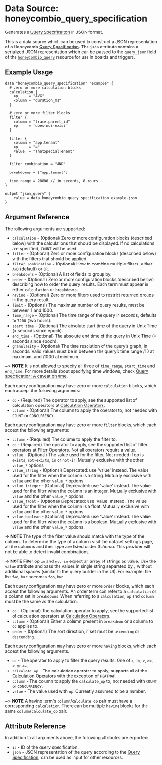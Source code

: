 # Data Source: honeycombio_query_specification

Generates a [Query Specificaiton](https://docs.honeycomb.io/api/query-specification/) in JSON format.

This is a data source which can be used to construct a JSON representation of a Honeycomb [Query Specification](https://docs.honeycomb.io/api/query-specification/). The `json` attribute contains a serialized JSON representation which can be passed to the `query_json` field of the [`honeycombio_query`](../resources/query.md) resource for use in boards and triggers.

## Example Usage

```hcl
data "honeycombio_query_specification" "example" {
  # zero or more calculation blocks
  calculation {
    op     = "AVG"
    column = "duration_ms"
  }

  # zero or more filter blocks
  filter {
    column = "trace.parent_id"
    op     = "does-not-exist"
  }

  filter {
    column = "app.tenant"
    op     = "="
    value  = "ThatSpecialTenant" 
  }

  filter_combination = "AND"

  breakdowns = ["app.tenant"]
    
  time_range = 28800 // in seconds, 8 hours
}

output "json_query" {
    value = data.honeycombio_query_specification.example.json
}
```

## Argument Reference

The following arguments are supported:

* `calculation` - (Optional) Zero or more configuration blocks (described below) with the calculations that should be displayed. If no calculations are specified, `COUNT` will be used.
* `filter` - (Optional) Zero or more configuration blocks (described below) with the filters that should be applied.
* `filter_combination` - (Optional) How to combine multiple filters, either `AND` (default) or `OR`.
* `breakdowns` - (Optional) A list of fields to group by.
* `order` - (Optional) Zero or more configuration blocks (described below) describing how to order the query results. Each term must appear in either `calculation` or `breakdowns`.
* `having` - (Optional) Zero or more filters used to restrict returned groups in the query result.
* `limit` - (Optional)  The maximum number of query results, must be between 1 and 1000.
* `time_range` - (Optional) The time range of the query in seconds, defaults to `7200` (two hours).
* `start_time` - (Optional) The absolute start time of the query in Unix Time (= seconds since epoch).
* `end_time` - (Optional) The absolute end time of the query in Unix Time (= seconds since epoch).
* `granularity` - (Optional) The time resolution of the query’s graph, in seconds. Valid values must be in between the query’s time range /10 at maximum, and /1000 at minimum.

~> **NOTE** It is not allowed to specify all three of `time_range`, `start_time` and `end_time`. For more details about specifying time windows, check [Query specification: A caveat on time](https://docs.honeycomb.io/api/query-specification/#a-caveat-on-time).

Each query configuration may have zero or more `calculation` blocks, which each accept the following arguments:

* `op` - (Required) The operator to apply, see the supported list of calculation operators at [Calculation Operators](https://docs.honeycomb.io/api/query-specification/#calculation-operators).
* `column` - (Optional) The column to apply the operator to, not needed with `COUNT` or `CONCURRENCY`.

Each query configuration may have zero or more `filter` blocks, which each accept the following arguments:

* `column` - (Required) The column to apply the filter to.
* `op` - (Required) The operator to apply, see the supported list of filter operators at [Filter Operators](https://docs.honeycomb.io/api/query-specification/#filter-operators). Not all operators require a value.
* `value` - (Optional) The value used for the filter. Not needed if op is `exists`, `not-exists`, `in` or `not-in`. Mutually exclusive with the other `value_*` options.
* `value_string` - (Optional) Deprecated: use 'value' instead. The value used for the filter when the column is a string. Mutually exclusive with `value` and the other `value_*` options.
* `value_integer` - (Optional) Deprecated: use 'value' instead. The value used for the filter when the column is an integer. Mutually exclusive with `value` and the other `value_*` options.
* `value_float` - (Optional) Deprecated: use 'value' instead. The value used for the filter when the column is a float. Mutually exclusive with `value` and the other `value_*` options.
* `value_boolean` - (Optional) Deprecated: use 'value' instead. The value used for the filter when the column is a boolean. Mutually exclusive with `value` and the other `value_*` options.

-> **NOTE** The type of the filter value should match with the type of the column. To determine the type of a column visit the dataset settings page, all the columns and their type are listed under _Schema_. This provider will not be able to detect invalid combinations.

-> **NOTE** Filter op `in` and `not-in` expect an array of strings as value. Use the `value` attribute and pass the values in single string separated by `,` without additional spaces (similar to the query builder in the UI). For example: the list `foo`, `bar` becomes `foo,bar`.

Each query configuration may have zero or more `order` blocks, which each accept the following arguments. An order term can refer to a `calculation` or a column set in `breakdowns`. When referring to a `calculation`, `op` and `column` must be the same as the calculation.

* `op` - (Optional) The calculation operator to apply, see the supported list of calculation operators at [Calculation Operators](https://docs.honeycomb.io/api/query-specification/#calculation-operators).
* `column` - (Optional) Either a column present in `breakdown` or a column to `op` applies to.
* `order` - (Optional) The sort direction, if set must be `ascending` or `descending`.

Each query configuration may have zero or more `having` blocks, which each accept the following arguments.

* `op` - The operator to apply to filter the query results. One of `=`, `!=`, `>`, `>=`, `<`, or `<=`.
* `calculate_op` - The calculation operator to apply, supports all of the [Calculation Operators](https://docs.honeycomb.io/api/query-specification/#calculation-operators) with the exception of `HEATMAP`.
* `column` - The column to apply the `calculate_op` to, not needed with `COUNT` or `CONCURRENCY`.
* `value` - The value used with `op`. Currently assumed to be a number.

~> **NOTE** A having term's `column`/`calculate_op` pair must have a corresponding `calculation`. There can be multiple `having` blocks for the same `column`/`calculate_op` pair.

## Attribute Reference

In addition to all arguments above, the following attributes are exported:

* `id` - ID of the query specification.
* `json` - JSON representation of the query according to the [Query Specification](https://docs.honeycomb.io/api/query-specification/#fields-on-a-query-specification), can be used as input for other resources.
